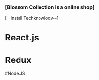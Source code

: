 ### [Blossom Collection is a online shop]



[--Install Techknowlogy--]

# React.js
# Redux 
#Node.JS
